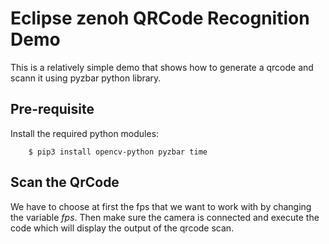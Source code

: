 # Eclipse zenoh QRCode Recognition Demo
This is a relatively simple demo that shows how to generate a qrcode and scann it using pyzbar python library.

## Pre-requisite
Install the required python modules:

        $ pip3 install opencv-python pyzbar time


## Scan the QrCode
We have to choose at first the fps that we want to work with by changing the variable $fps$.
Then make sure the camera is connected and execute the code which will display the output of the qrcode scan.
